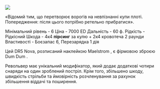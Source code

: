 
[![](https://static.wikia.nocookie.net/cyberpunk/images/0/0b/Nova_Doom_Doom.png/revision/latest/scale-to-width-down/350?cb=20210607163019)](https://static.wikia.nocookie.net/cyberpunk/images/0/0b/Nova_Doom_Doom.png/revision/latest?cb=20210607163019)

«Відомий тим, що перетворює ворогів на невпізнанні купи плоті. Попередження: після цього потрібно ретельно прибратися».

Мінімальний рівень - 6
Ціна - 7000 ED
Дальність - 60 ф.
Рідкість - Рідкісний
Шкода - 4к4 **пірсинг** за кулю + 2к4 кровотеча 2 раунди
Властивості - Боєзапас 6, Перезарядка 1 дія

Цей DR5 Nova, розписаний наклейкою Maelstrom , є фірмовою зброєю Dum Dum .

Револьвер має унікальний модифікатор, який додає додаткові чотири снаряди на один зроблений постріл. Крім того, збільшено шкоду, швидкість стрільби та ймовірність розчленування за рахунок збільшення віддачі та поширення.